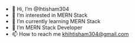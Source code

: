 - 👋 Hi, I’m @Ihtisham304
- 👀 I’m interested in MERN Stack
- 🌱 I’m currently learning MERN Stack
- 💞️ I’m MERN Stack Developer
- 📫 How to reach me khihtisham304@gmail.com

<!---
Ihtisham304/Ihtisham304 is a ✨ special ✨ repository because its `README.md` (this file) appears on your GitHub profile.
You can click the Preview link to take a look at your changes.
--->
